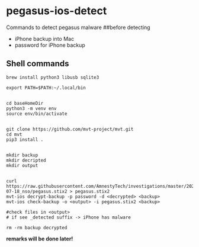 # pegasus-ios-detect
Commands to detect pegasus malware
##before detecting
 - iPhone backup into Mac
 - password for iPhone backup

## Shell commands

```console
brew install python3 libusb sqlite3

export PATH=$PATH:~/.local/bin


cd baseHomeDir
python3 -m venv env
source env/bin/activate


git clone https://github.com/mvt-project/mvt.git
cd mvt
pip3 install .


mkdir backup
mkdir decripted
mkdir output


curl https://raw.githubusercontent.com/AmnestyTech/investigations/master/2021-07-18_nso/pegasus.stix2 > pegasus.stix2
mvt-ios decrypt-backup -p password -d <decrypted> <backup>
mvt-ios check-backup -o <output> -i pegasus.stix2 <backup>

#check files in <output> 
# if see _detected suffix -> iPhone has malware

rm -rm backup decrypted 
```
**remarks will be done later!**
